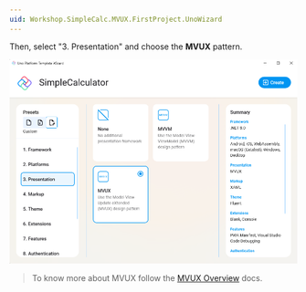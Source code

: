 ```yaml
---
uid: Workshop.SimpleCalc.MVUX.FirstProject.UnoWizard
---
```

Then, select "3. Presentation" and choose the **MVUX** pattern.

<picture>
  <source media="(prefers-color-scheme: dark)" srcset="../../../art/Dark/Wizard/4.Presentation-MVUX.png">
  <source media="(prefers-color-scheme: light)" srcset="../../../art/Light/Wizard/4.Presentation-MVUX.png">
  <img alt="Uno Platform App template" src="../../../art/Light/Wizard/4.Presentation-MVUX.png">
</picture>

> To know more about MVUX follow the [MVUX Overview](https://aka.platform.uno/mvux) docs.

